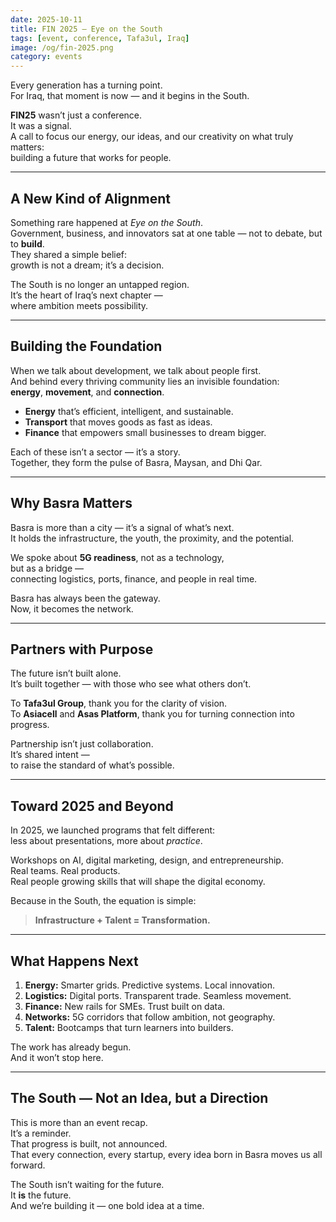 ```yaml
---
date: 2025-10-11
title: FIN 2025 — Eye on the South
tags: [event, conference, Tafa3ul, Iraq]
image: /og/fin-2025.png
category: events
---
```


Every generation has a turning point.  
For Iraq, that moment is now — and it begins in the South.

**FIN25** wasn’t just a conference.  
It was a signal.  
A call to focus our energy, our ideas, and our creativity on what truly matters:  
building a future that works for people.

---

## A New Kind of Alignment

Something rare happened at *Eye on the South*.  
Government, business, and innovators sat at one table — not to debate, but to **build**.  
They shared a simple belief:  
growth is not a dream; it’s a decision.

The South is no longer an untapped region.  
It’s the heart of Iraq’s next chapter —  
where ambition meets possibility.

---

## Building the Foundation

When we talk about development, we talk about people first.  
And behind every thriving community lies an invisible foundation:  
**energy**, **movement**, and **connection**.

- **Energy** that’s efficient, intelligent, and sustainable.  
- **Transport** that moves goods as fast as ideas.  
- **Finance** that empowers small businesses to dream bigger.  

Each of these isn’t a sector — it’s a story.  
Together, they form the pulse of Basra, Maysan, and Dhi Qar.

---

## Why Basra Matters

Basra is more than a city — it’s a signal of what’s next.  
It holds the infrastructure, the youth, the proximity, and the potential.  

We spoke about **5G readiness**, not as a technology,  
but as a bridge —  
connecting logistics, ports, finance, and people in real time.  

Basra has always been the gateway.  
Now, it becomes the network.

---

## Partners with Purpose

The future isn’t built alone.  
It’s built together — with those who see what others don’t.  

To **Tafa3ul Group**, thank you for the clarity of vision.  
To **Asiacell** and **Asas Platform**, thank you for turning connection into progress.  

Partnership isn’t just collaboration.  
It’s shared intent —  
to raise the standard of what’s possible.

---

## Toward 2025 and Beyond

In 2025, we launched programs that felt different:  
less about presentations, more about *practice*.  

Workshops on AI, digital marketing, design, and entrepreneurship.  
Real teams. Real products.  
Real people growing skills that will shape the digital economy.  

Because in the South, the equation is simple:

> **Infrastructure + Talent = Transformation.**

---

## What Happens Next

1. **Energy:** Smarter grids. Predictive systems. Local innovation.  
2. **Logistics:** Digital ports. Transparent trade. Seamless movement.  
3. **Finance:** New rails for SMEs. Trust built on data.  
4. **Networks:** 5G corridors that follow ambition, not geography.  
5. **Talent:** Bootcamps that turn learners into builders.  

The work has already begun.  
And it won’t stop here.

---

## The South — Not an Idea, but a Direction

This is more than an event recap.  
It’s a reminder.  
That progress is built, not announced.  
That every connection, every startup, every idea born in Basra moves us all forward.

The South isn’t waiting for the future.  
It **is** the future.  
And we’re building it — one bold idea at a time.